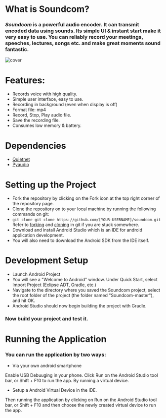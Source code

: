
# What is Soundcom? 
### _Soundcom_ is a powerful audio encoder. It can transmit encoded data using sounds. Its simple UI & instant start make it very easy to use.  You can reliably record your meetings, speeches, lectures, songs etc. and make great moments sound fantastic.
![cover](https://user-images.githubusercontent.com/17242746/33632752-a8a0a5f0-da34-11e7-86aa-fd9b26993320.png)



# Features:

-  Records voice with high quality.
-  Simple user interface, easy to use.
-  Recording in background (even when display is off)
-  Format file: mp4
-  Record, Stop, Play audio file.
-  Save the recording file. 
-  Consumes low memory & battery.

# Dependencies

- [Quietnet](https://github.com/Katee/quietnet)
- [Pyaudio](https://people.csail.mit.edu/hubert/pyaudio/)

# Setting up the Project

- Fork the repository by clicking on the Fork icon at the top right corner of the repository page.
- Clone the repository on to your local machine by running the following commands on git:
- `git clone git clone https://github.com/[YOUR-USERNAME]/soundcom.git` Refer to [forking](https://help.github.com/articles/fork-a-repo/) and [cloning](https://help.github.com/articles/cloning-a-repository/) in git if you are stuck somewhere.
- Download and install Android Studio which is an IDE for android application development.
- You will also need to download the Android SDK from the IDE itself.


# Development Setup


- Launch Android Project
- You will see a "Welcome to Android" window. Under Quick Start, select Import Project (Eclipse ADT, Gradle, etc.)
- Navigate to the directory where you saved the Soundcom project, select the root folder of the project (the folder named "Soundcom-master"), and hit OK. 
- Android Studio should now begin building the project with Gradle.
### Now build your project and test it.

# Running the Application
### You can run the application by two ways:

- Via your own android smartphone

Enable USB Debuuging in your phone.
Click Run on the Android Studio tool bar, or Shift + F10 to run the app.
By running a virtual device.

- Setup a Android Virtual Device in the IDE.

Then running the application by clicking on Run on the Android Studio tool bar, or Shift + F10 and then choose the newly created virtual device to run the app.



